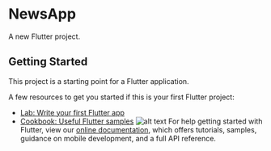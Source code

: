 # NewsApp

A new Flutter project.

## Getting Started

This project is a starting point for a Flutter application.

A few resources to get you started if this is your first Flutter project:

- [Lab: Write your first Flutter app](https://flutter.dev/docs/get-started/codelab)
- [Cookbook: Useful Flutter samples](https://flutter.dev/docs/cookbook)
![alt text](http://url/to/img.png)
For help getting started with Flutter, view our
[online documentation](https://flutter.dev/docs), which offers tutorials,
samples, guidance on mobile development, and a full API reference.
